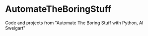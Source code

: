 # AutomateTheBoringStuff
Code and projects from "Automate The Boring Stuff with Python, Al Sweigart"
